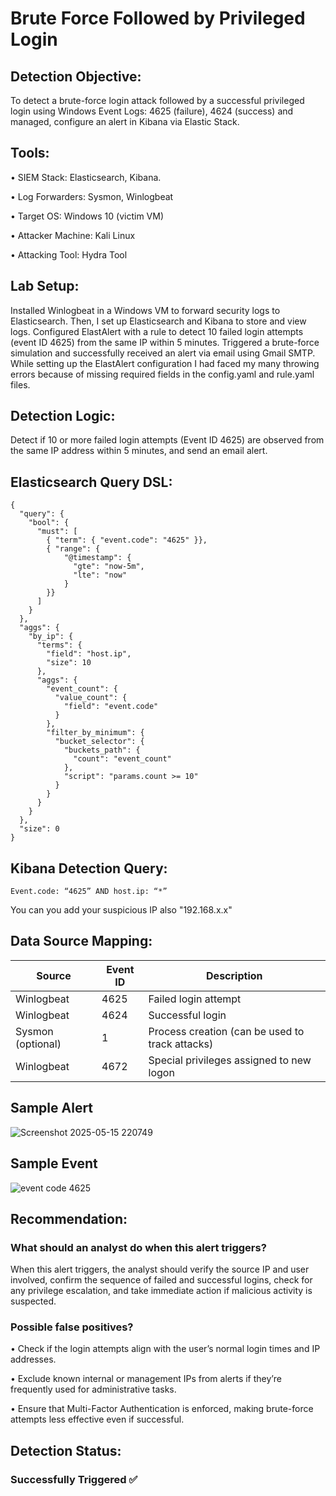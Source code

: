 # Brute Force Followed by Privileged Login

## Detection Objective: 
 To detect a brute-force login attack followed by a successful privileged login using Windows Event Logs: 4625 (failure), 4624 (success) and managed, configure an alert in Kibana via Elastic Stack.    
## Tools:
•	SIEM Stack: Elasticsearch, Kibana.

•	Log Forwarders: Sysmon, Winlogbeat 

•	Target OS: Windows 10 (victim VM)

•	Attacker Machine: Kali Linux

•	Attacking Tool: Hydra Tool

## Lab Setup:
	
Installed Winlogbeat in a Windows VM to forward security logs to Elasticsearch. Then, I set up Elasticsearch and Kibana to store and view logs. Configured ElastAlert with a rule to detect 10 failed login attempts (event  ID 4625) from the same IP within 5 minutes. Triggered a brute-force simulation and successfully received an alert via email using Gmail SMTP. While setting up the ElastAlert configuration I had faced my many throwing errors because of missing required fields in the config.yaml and rule.yaml files. 
## Detection Logic:
	
Detect if 10 or more failed login attempts (Event ID 4625) are observed from the same IP address within 5 minutes, and send an email alert.

## Elasticsearch Query DSL:
    {
      "query": {
        "bool": {
          "must": [
            { "term": { "event.code": "4625" }},
            { "range": {
                "@timestamp": {
                  "gte": "now-5m",
                  "lte": "now"
                }
            }}
          ]
        }
      },
      "aggs": {
        "by_ip": {
          "terms": {
            "field": "host.ip",
            "size": 10
          },
          "aggs": {
            "event_count": {
              "value_count": {
                "field": "event.code"
              }
            },
            "filter_by_minimum": {
              "bucket_selector": {
                "buckets_path": {
                  "count": "event_count"
                },
                "script": "params.count >= 10"
              }
            }
          }
        }
      },
      "size": 0
    }

## Kibana Detection Query:
    Event.code: “4625” AND host.ip: “*” 
You can you add your suspicious IP also "192.168.x.x"
## Data Source Mapping:
  | Source            | Event ID | Description                                      |
  |-------------------|----------|--------------------------------------------------|
  | Winlogbeat        | 4625     | Failed login attempt                             |
  | Winlogbeat        | 4624     | Successful login                                 |
  | Sysmon (optional) | 1        | Process creation (can be used to track attacks)  |
  | Winlogbeat        | 4672     | Special privileges assigned to new logon         |
## Sample Alert
![Screenshot 2025-05-15 220749](https://github.com/user-attachments/assets/5fdc4124-44c0-44a7-b367-f0a08c74532c)


## Sample Event
![event code 4625](https://github.com/user-attachments/assets/ae380541-6ef3-40a4-b644-2760dddd9f4d)


## Recommendation:
### What should an analyst do when this alert triggers?
  When this alert triggers, the analyst should verify the source IP and user involved, confirm the sequence of failed and successful logins, check for any privilege escalation, and take immediate action if malicious activity is suspected.
### Possible false positives?
  •	Check if the login attempts align with the user’s normal login times and IP addresses.
  
  •	Exclude known internal or management IPs from alerts if they’re frequently used for administrative tasks.
  
  •	Ensure that Multi-Factor Authentication is enforced, making brute-force attempts less effective even if successful.
## Detection Status:
### Successfully Triggered  ✅




























